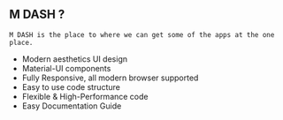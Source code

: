 ## M DASH ?
    M DASH is the place to where we can get some of the apps at the one place.
    
 * Modern aesthetics UI design
 * Material-UI components
 * Fully Responsive, all modern browser supported
 * Easy to use code structure
 * Flexible & High-Performance code
 * Easy Documentation Guide
